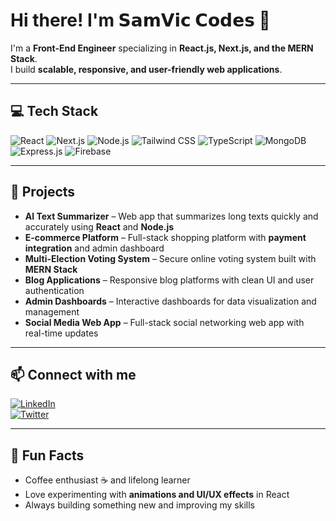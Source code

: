 # Hi there! I'm 𝗦𝗮𝗺𝗩𝗶𝗰 𝗖𝗼𝗱𝗲𝘀 👋

I'm a **Front-End Engineer** specializing in **React.js, Next.js, and the MERN Stack**.  
I build **scalable, responsive, and user-friendly web applications**.

---

## 💻 Tech Stack
![React](https://img.shields.io/badge/React-61DAFB?style=for-the-badge&logo=react&logoColor=black)
![Next.js](https://img.shields.io/badge/Next.js-000000?style=for-the-badge&logo=next.js&logoColor=white)
![Node.js](https://img.shields.io/badge/Node.js-339933?style=for-the-badge&logo=node.js&logoColor=white)
![Tailwind CSS](https://img.shields.io/badge/Tailwind_CSS-06B6D4?style=for-the-badge&logo=tailwind-css&logoColor=white)
![TypeScript](https://img.shields.io/badge/TypeScript-007ACC?style=for-the-badge&logo=typescript&logoColor=white)
![MongoDB](https://img.shields.io/badge/MongoDB-47A248?style=for-the-badge&logo=mongodb&logoColor=white)
![Express.js](https://img.shields.io/badge/Express.js-000000?style=for-the-badge&logo=express&logoColor=white)
![Firebase](https://img.shields.io/badge/Firebase-FFCA28?style=for-the-badge&logo=firebase&logoColor=black)

---

## 🚀 Projects
- **AI Text Summarizer** – Web app that summarizes long texts quickly and accurately using **React** and **Node.js**  
- **E-commerce Platform** – Full-stack shopping platform with **payment integration** and admin dashboard  
- **Multi-Election Voting System** – Secure online voting system built with **MERN Stack**  
- **Blog Applications** – Responsive blog platforms with clean UI and user authentication  
- **Admin Dashboards** – Interactive dashboards for data visualization and management  
- **Social Media Web App** – Full-stack social networking web app with real-time updates  

---

## 📫 Connect with me
[![LinkedIn](https://img.shields.io/badge/LinkedIn-0A66C2?style=for-the-badge&logo=linkedin&logoColor=white)](https://www.linkedin.com/in/samviccodes/)  
[![Twitter](https://img.shields.io/badge/Twitter-1DA1F2?style=for-the-badge&logo=twitter&logoColor=white)](https://x.com/SamVicCodes)  

---

## 🎯 Fun Facts
- Coffee enthusiast ☕ and lifelong learner  
- Love experimenting with **animations and UI/UX effects** in React  
- Always building something new and improving my skills  
